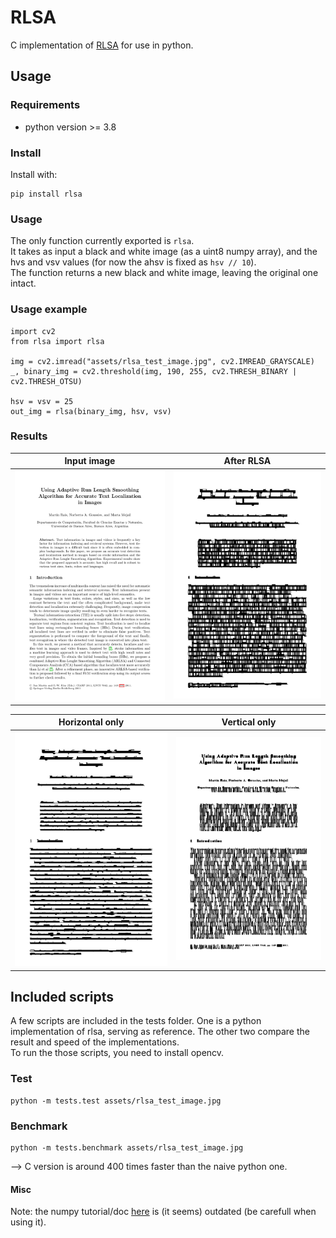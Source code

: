 # RLSA
C implementation of [RLSA](https://users.iit.demokritos.gr/~bgat/RLSA_values.pdf) for use in python.

## Usage
### Requirements
- python version >= 3.8

### Install
Install with:
```
pip install rlsa
```

### Usage
The only function currently exported is `rlsa`.\
It takes as input a black and white image (as a uint8 numpy array), and the hvs and vsv values (for now the ahsv is fixed as `hsv // 10`).\
The function returns a new black and white image, leaving the original one intact.

### Usage example
```
import cv2
from rlsa import rlsa

img = cv2.imread("assets/rlsa_test_image.jpg", cv2.IMREAD_GRAYSCALE)
_, binary_img = cv2.threshold(img, 190, 255, cv2.THRESH_BINARY | cv2.THRESH_OTSU)

hsv = vsv = 25
out_img = rlsa(binary_img, hsv, vsv)
```

### Results
| Input image | After RLSA |
|    :---:      |     :---:     |
| ![Input](/assets/rlsa_test_image.jpg?raw "Output sample") | ![Output](/assets/rlsa_out.jpg?raw "Output sample") |

| Horizontal only | Vertical only |
|    :---:      |     :---:     |
| ![Horizontal](/assets/rlsa_out_hor_only.jpg?raw "Horizontal output sample") | ![Vertical](/assets/rlsa_out_vert_only.jpg?raw "Vertical output sample") |


## Included scripts

A few scripts are included in the tests folder. One is a python implementation of rlsa, serving as reference. The other two compare the result and speed of the implementations.\
To run the those scripts, you need to install opencv.

### Test
```
python -m tests.test assets/rlsa_test_image.jpg
```

### Benchmark
```
python -m tests.benchmark assets/rlsa_test_image.jpg
```
--> C version is around 400 times faster than the naive python one.



#### Misc
Note: the numpy tutorial/doc [here](https://numpy.org/doc/stable/user/c-info.how-to-extend.html) is (it seems) outdated (be carefull when using it).
